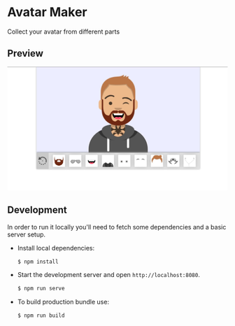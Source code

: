 # Avatar Maker

Collect your avatar from different parts

## Preview

![Preview](src/assets/img/preview.jpg)

## Development

In order to run it locally you'll need to fetch some dependencies and a basic server setup.

* Install local dependencies:

    ```sh
    $ npm install
    ```

* Start the development server and open `http://localhost:8080`.

    ```sh
    $ npm run serve
    ```
    
* To build production bundle use:

   ```sh
   $ npm run build
   ```
